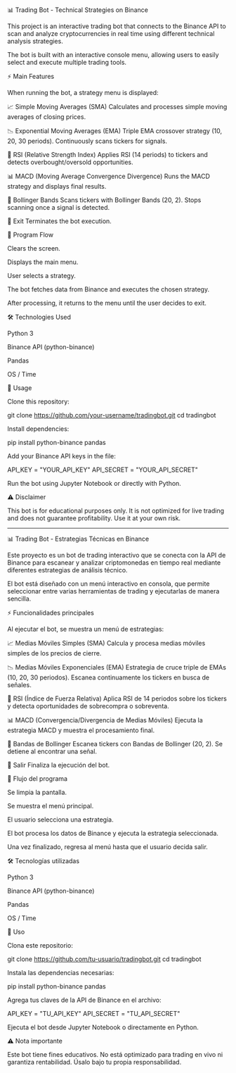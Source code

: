 📊 Trading Bot - Technical Strategies on Binance

This project is an interactive trading bot that connects to the Binance API to scan and analyze cryptocurrencies in real time using different technical analysis strategies.

The bot is built with an interactive console menu, allowing users to easily select and execute multiple trading tools.

⚡ Main Features

When running the bot, a strategy menu is displayed:

📈 Simple Moving Averages (SMA)
Calculates and processes simple moving averages of closing prices.

📉 Exponential Moving Averages (EMA)
Triple EMA crossover strategy (10, 20, 30 periods).
Continuously scans tickers for signals.

🔄 RSI (Relative Strength Index)
Applies RSI (14 periods) to tickers and detects overbought/oversold opportunities.

📊 MACD (Moving Average Convergence Divergence)
Runs the MACD strategy and displays final results.

🎯 Bollinger Bands
Scans tickers with Bollinger Bands (20, 2).
Stops scanning once a signal is detected.

🚪 Exit
Terminates the bot execution.

🔄 Program Flow

Clears the screen.

Displays the main menu.

User selects a strategy.

The bot fetches data from Binance and executes the chosen strategy.

After processing, it returns to the menu until the user decides to exit.

🛠️ Technologies Used

Python 3

Binance API (python-binance)

Pandas

OS / Time

🚀 Usage

Clone this repository:

git clone https://github.com/your-username/tradingbot.git
cd tradingbot


Install dependencies:

pip install python-binance pandas


Add your Binance API keys in the file:

API_KEY = "YOUR_API_KEY"
API_SECRET = "YOUR_API_SECRET"


Run the bot using Jupyter Notebook or directly with Python.

⚠️ Disclaimer

This bot is for educational purposes only.
It is not optimized for live trading and does not guarantee profitability.
Use it at your own risk.

__________________________________________________________________________________

📊 Trading Bot - Estrategias Técnicas en Binance

Este proyecto es un bot de trading interactivo que se conecta con la API de Binance para escanear y analizar criptomonedas en tiempo real mediante diferentes estrategias de análisis técnico.

El bot está diseñado con un menú interactivo en consola, que permite seleccionar entre varias herramientas de trading y ejecutarlas de manera sencilla.

⚡ Funcionalidades principales

Al ejecutar el bot, se muestra un menú de estrategias:

📈 Medias Móviles Simples (SMA)
Calcula y procesa medias móviles simples de los precios de cierre.

📉 Medias Móviles Exponenciales (EMA)
Estrategia de cruce triple de EMAs (10, 20, 30 periodos).
Escanea continuamente los tickers en busca de señales.

🔄 RSI (Índice de Fuerza Relativa)
Aplica RSI de 14 periodos sobre los tickers y detecta oportunidades de sobrecompra o sobreventa.

📊 MACD (Convergencia/Divergencia de Medias Móviles)
Ejecuta la estrategia MACD y muestra el procesamiento final.

🎯 Bandas de Bollinger
Escanea tickers con Bandas de Bollinger (20, 2).
Se detiene al encontrar una señal.

🚪 Salir
Finaliza la ejecución del bot.

🔄 Flujo del programa

Se limpia la pantalla.

Se muestra el menú principal.

El usuario selecciona una estrategia.

El bot procesa los datos de Binance y ejecuta la estrategia seleccionada.

Una vez finalizado, regresa al menú hasta que el usuario decida salir.

🛠️ Tecnologías utilizadas

Python 3

Binance API (python-binance)

Pandas

OS / Time

🚀 Uso

Clona este repositorio:

git clone https://github.com/tu-usuario/tradingbot.git
cd tradingbot


Instala las dependencias necesarias:

pip install python-binance pandas


Agrega tus claves de la API de Binance en el archivo:

API_KEY = "TU_API_KEY"
API_SECRET = "TU_API_SECRET"


Ejecuta el bot desde Jupyter Notebook o directamente en Python.

⚠️ Nota importante

Este bot tiene fines educativos.
No está optimizado para trading en vivo ni garantiza rentabilidad.
Úsalo bajo tu propia responsabilidad.
